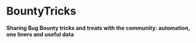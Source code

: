 # BountyTricks

**Sharing Bug Bounty tricks and treats with the community: automation, one liners and useful data** 
